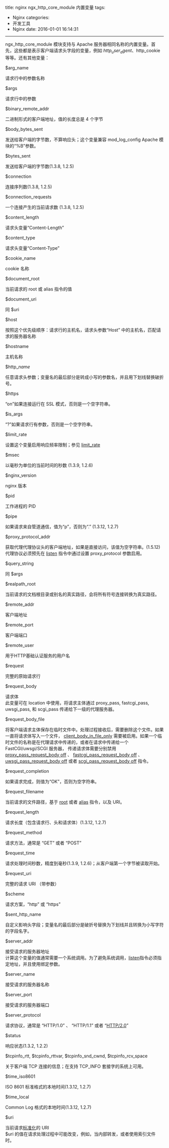 title: nginx ngx_http_core_module 内置变量
tags:
  - Nginx
categories:
  - 开发工具
  - Nginx
date: 2016-01-01 16:14:31
---

ngx_http_core_module 模块支持与 Apache 服务器相同名称的内置变量。首先，这些都是表示客户端请求头字段的变量，例如 $http_user_agent 、$http_cookie 等等。还有其他变量：

<!-- more -->

$arg_name

请求行中的参数名称

$args

请求行中的参数

$binary_remote_addr

二进制形式的客户端地址，值的长度总是 4 个字节

$body_bytes_sent

发送给客户端的字节数，不算响应头；这个变量兼容 mod_log_config Apache 模块的“%B”参数。

$bytes_sent

发送给客户端的字节数(1.3.8, 1.2.5)

$connection

连接序列数(1.3.8, 1.2.5)

$connection_requests

一个连接产生的当前请求数 (1.3.8, 1.2.5)

$content_length

请求头变量“Content-Length”

$content_type

请求头变量“Content-Type”

$cookie_name

cookie 名称

$document_root

当前请求的 root 或 alias 指令的值

$document_uri

同 $uri

$host

按照这个优先级顺序：请求行的主机名，请求头参数“Host” 中的主机名，匹配请求的服务器名称

$hostname

主机名称

$http_*name*

任意请求头参数；变量名的最后部分是转成小写的参数名，并且用下划线替换破折号。

$https

“on”如果连接运行在 SSL 模式，否则是一个空字符串。

$is_args

“?”如果请求行有参数，否则是一个空字符串。

$limit_rate

设置这个变量启用响应频率限制；参见 [limit_rate](http://nginx.org/en/docs/http/ngx_http_core_module.html#limit_rate)

$msec

以毫秒为单位的当前时间的秒数 (1.3.9, 1.2.6)

$nginx_version

nginx 版本

$pid

工作进程的 PID

$pipe

如果请求来自管道通信，值为“p”，否则为“.” (1.3.12, 1.2.7)

$proxy_protocol_addr

获取代理代理协议头的客户端地址，如果是直接访问，该值为空字符串。(1.5.12)  
代理协议必须预先在 [listen](http://nginx.org/en/docs/http/ngx_http_core_module.html#listen) 指令中通过设置 proxy_protocol 参数启用。

$query_string

同 $args

$realpath_root

当前请求的文档根目录或别名的真实路径，会将所有符号连接转换为真实路径。

$remote_addr

客户端地址

$remote_port

客户端端口

$remote_user

用于HTTP基础认证服务的用户名

$request

完整的原始请求行

$request_body

请求体  
此变量可在 location 中使用，将请求主体通过 proxy_pass, fastcgi_pass, uwsgi_pass, 和 scgi_pass 传递给下一级的代理服务器。

$request_body_file

将客户端请求主体保存在临时文件中。处理过程接收后，需要删除这个文件。如果一直将请求体写入一个文件， [client_body_in_file_only](http://nginx.org/en/docs/http/ngx_http_core_module.html#client_body_in_file_only) 需要被启用。如果一个临时文件的名称是在代理请求中传递的，或者在请求中传递给一个 FastCGI/uwsgi/SCGI 服务器， 传递请求体需要分别禁用 [proxy_pass_request_body off](http://nginx.org/en/docs/http/ngx_http_proxy_module.html#proxy_pass_request_body) 、 [fastcgi_pass_request_body off](http://nginx.org/en/docs/http/ngx_http_fastcgi_module.html#fastcgi_pass_request_body) 、 [uwsgi_pass_request_body off](http://nginx.org/en/docs/http/ngx_http_uwsgi_module.html#uwsgi_pass_request_body) 或者 [scgi_pass_request_body off](http://nginx.org/en/docs/http/ngx_http_scgi_module.html#scgi_pass_request_body) 指令。

$request_completion

如果请求完成，则值为“OK”，否则为空字符串。

$request_filename

当前请求的文件路径，基于 [root](http://nginx.org/en/docs/http/ngx_http_core_module.html#root) 或者 [alias](http://nginx.org/en/docs/http/ngx_http_core_module.html#alias) 指令，以及 URI。

$request_length

请求长度（包含请求行、头和请求体）(1.3.12, 1.2.7)

$request_method

请求方法，通常是 “GET” 或者 “POST”

$request_time

请求处理时间秒数，精度到毫秒(1.3.9, 1.2.6)；从客户端第一个字节被读取开始。

$request_uri

完整的请求 URI （带参数）

$scheme

请求方案，“http” 或 “https”

$sent_http\_name

自定义影响头字段；变量名的最后部分是破折号替换为下划线并且转换为小写字符的字段名字。

$server_addr

接受请求的服务器地址  
计算这个变量的值通常需要一个系统调用。为了避免系统调用，[listen](http://nginx.org/en/docs/http/ngx_http_core_module.html#listen)指令必须指定地址，并且使用绑定参数。

$server_name

接受请求的服务器名称

$server_port

接受请求的服务器端口

$server_protocol

请求协议，通常是 “HTTP/1.0” 、 “HTTP/1.1” 或者 “[HTTP/2.0](http://nginx.org/en/docs/http/ngx_http_v2_module.html)”

$status

响应状态(1.3.2, 1.2.2)

$tcpinfo_rtt, $tcpinfo_rttvar, $tcpinfo_snd_cwnd, $tcpinfo_rcv_space

关于客户端 TCP 连接的信息；在支持 TCP_INFO 套接字的系统上可用。

$time_iso8601

ISO 8601 标准格式的本地时间(1.3.12, 1.2.7)

$time_local

Common Log 格式的本地时间(1.3.12, 1.2.7)

$uri

当前请求[标准化](http://nginx.org/en/docs/http/ngx_http_core_module.html#location)的 URI  
$uri 的值在请求处理过程中可能改变，例如，当内部转发，或者使用索引文件时。
